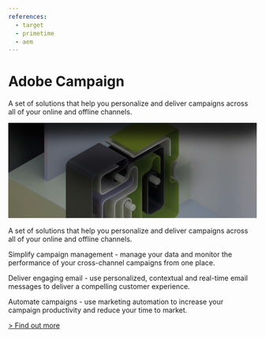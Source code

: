 ```yaml
---
references: 
  - target
  - primetime
  - aem
---
```


# Adobe Campaign

A set of solutions that help you personalize and deliver campaigns across all of your online and offline channels.

![Deliver consistent campaigns everywhere.](./campaign.jpg)

A set of solutions that help you personalize and deliver campaigns across all of your online and offline channels.

Simplify campaign management - manage your data and monitor the performance of your cross-channel campaigns from one place.

Deliver engaging email - use personalized, contextual and real-time email messages to deliver a compelling customer experience.

Automate campaigns - use marketing automation to increase your campaign productivity and reduce your time to market.

[> Find out more](https://docs.campaign.adobe.com/doc/standard/en/adobeio.html)